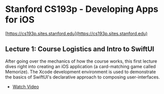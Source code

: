 # Stanford CS193p - Developing Apps for iOS

[https://cs193p.sites.stanford.edu](https://cs193p.sites.stanford.edu)

## Lecture 1: Course Logistics and Intro to SwiftUI

After going over the mechanics of how the course works, this first lecture dives right into creating an iOS application (a card-matching game called Memorize).  The Xcode development environment is used to demonstrate the basics of SwiftUI's declarative approach to composing user-interfaces.

* [Watch Video](https://youtu.be/jbtqIBpUG7g)

